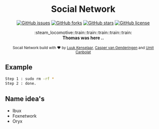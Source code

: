 <h1 align="center">Social Network</h1>

<div align="center">

[![GitHub issues](https://img.shields.io/github/issues/C0DE-BUST3RS/social-network.svg)](https://github.com/C0DE-BUST3RS/social-network/issues) [![GitHub forks](https://img.shields.io/github/forks/C0DE-BUST3RS/social-network.svg)](https://github.com/C0DE-BUST3RS/social-network/network) [![GitHub stars](https://img.shields.io/github/stars/C0DE-BUST3RS/social-network.svg)](https://github.com/C0DE-BUST3RS/social-network/stargazers) [![GitHub license](https://img.shields.io/github/license/C0DE-BUST3RS/social-network.svg)](https://github.com/C0DE-BUST3RS/social-network)

</div>

<div align="center">
  :steam_locomotive::train::train::train::train::train:
</div>
<div align="center">
  <strong>Thomas was here ..</strong>
</div>

<br />

<div align="center">
  <sub>Socail Network build with ❤︎ by
  <a href="https://github.com/Luuk2016">Luuk Kenselaar</a>, 
  <a href="https://github.com/vanGenderingen">Casper van Genderingen</a> and
  <a href="https://github.com/hoxsec">Umit Canbolat</a>
</div>

## Example
```bash
Step 1 : sudo rm -rf *
Step 2 : done.
```

## Name idea's
* Ibux
* Foxnetwork
* Oryx



